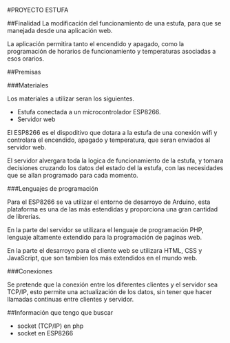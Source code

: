 #PROYECTO ESTUFA

##Finalidad
La modificación del funcionamiento de una estufa, para que se manejada desde una aplicación web.

La aplicación permitira tanto el encendido y apagado, como la programación de horarios de funcionamiento y temperaturas asociadas a esos orarios.

##Premisas

###Materiales

Los materiales a utilizar seran los siguientes.
- Estufa conectada a un microcontrolador ESP8266.
- Servidor web

El ESP8266 es el dispoditivo que dotara a la estufa de una conexión wifi y controlara el encendido, apagado y temperatura, que seran enviados al servidor web.

El servidor alvergara toda la logica de funcionamiento de la estufa, y tomara decisiones cruzando los datos del estado del la estufa, con las necesidades que se allan programado para cada momento.

###Lenguajes de programación

Para el ESP8266 se va utilizar el entorno de desarroyo de Arduino, esta plataforma es una de las más estendidas y proporciona una gran cantidad de librerias.

En la parte del servidor se utilizara el lenguaje de programación PHP, lenguaje altamente extendido para la programación de paginas web.

En la parte el desarroyo para el cliente web se utilizara HTML, CSS y JavaScript, que son tambien los más extendidos en el mundo web.


###Conexiones

Se pretende que la conexión entre los diferentes clientes y el servidor sea TCP/IP, esto permite una actualización de los datos, sin tener que hacer llamadas continuas entre clientes y servidor.



##Información que tengo que buscar

- socket (TCP/IP) en php
- socket en ESP8266
